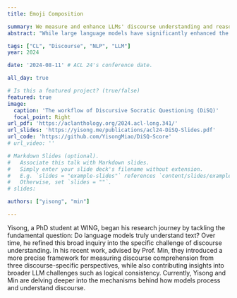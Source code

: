 ```yaml
---
title: Emoji Composition

summary: We measure and enhance LLMs' discourse understanding and reasoning faithfulness.
abstract: "While large language models have significantly enhanced the effectiveness of discourse relation classifications, it remains unclear whether their comprehension is faithful and reliable. We provide DiSQ, a new method for evaluating the faithfulness of understanding discourse based on question answering. We first employ in-context learning to annotate the reasoning for discourse comprehension, based on the connections among key events within the discourse. Following this, DiSQ interrogates the model with a sequence of questions to assess its grasp of core event relations, its resilience to counterfactual queries, as well as its consistency to its previous responses. We then evaluate language models with different architectural designs using DiSQ, finding: (1) DiSQ presents a significant challenge for all models, with the top-performing GPT model attaining only 41% of the ideal performance in PDTB; (2) DiSQ is robust to domain shifts and paraphrase variations; (3) Open-source models generally lag behind their closed-source GPT counterparts, with notable exceptions being those enhanced with chat and code/math features; (4) Our analysis validates the effectiveness of explicitly signalled discourse connectives, the role of contextual information, and the benefits of using historical QA data."

tags: ["CL", "Discourse", "NLP", "LLM"]
year: 2024

date: '2024-08-11' # ACL 24's conference date. 

all_day: true

# Is this a featured project? (true/false)
featured: true
image:
  caption: 'The workflow of Discursive Socratic Questioning (DiSQ)'
  focal_point: Right
url_pdf: 'https://aclanthology.org/2024.acl-long.341/'
url_slides: 'https://yisong.me/publications/acl24-DiSQ-Slides.pdf'
url_code: 'https://github.com/YisongMiao/DiSQ-Score'
# url_video: ''

# Markdown Slides (optional).
#   Associate this talk with Markdown slides.
#   Simply enter your slide deck's filename without extension.
#   E.g. `slides = "example-slides"` references `content/slides/example-slides.md`.
#   Otherwise, set `slides = ""`.
# slides:

authors: ["yisong", "min"]

---
```

Yisong, a PhD student at WING, began his research journey by tackling the fundamental question: Do language models truly understand text? Over time, he refined this broad inquiry into the specific challenge of discourse understanding. In his recent work, advised by Prof. Min, they introduced a more precise framework for measuring discourse comprehension from three discourse-specific perspectives, while also contributing insights into broader LLM challenges such as logical consistency. Currently, Yisong and Min are delving deeper into the mechanisms behind how models process and understand discourse.
